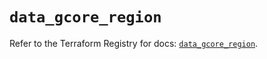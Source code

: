 # `data_gcore_region`

Refer to the Terraform Registry for docs: [`data_gcore_region`](https://registry.terraform.io/providers/g-core/gcore/0.31.1/docs/data-sources/region).
